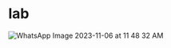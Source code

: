 # lab

![WhatsApp Image 2023-11-06 at 11 48 32 AM](https://github.com/ishikaa-01/lab/assets/122954616/88f23493-d283-45a8-b30a-81ddbd3211b4)
